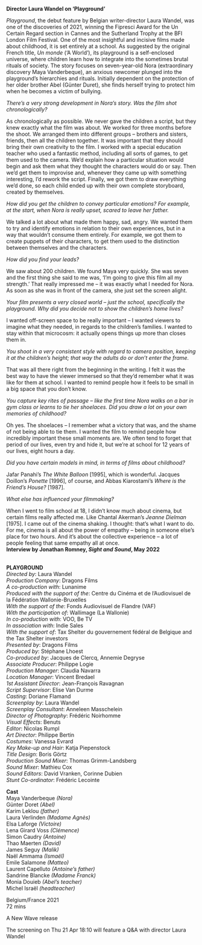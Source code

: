 

**Director Laura Wandel on ‘Playground’**

_Playground_, the debut feature by Belgian writer-director Laura Wandel, was one of the discoveries of 2021, winning the Fipresci Award for the Un Certain Regard section in Cannes and the Sutherland Trophy at the BFI London Film Festival. One of the most insightful and incisive films made about childhood, it is set entirely at a school. As suggested by the original French title, _Un monde_ (‘A World’), its playground is a self-enclosed universe, where children learn how to integrate into the sometimes brutal rituals of society. The story focuses on seven-year-old Nora (extraordinary discovery Maya Vanderbeque), an anxious newcomer plunged into the playground’s hierarchies and rituals. Initially dependent on the protection of her older brother Abel (Günter Duret), she finds herself trying to protect him when he becomes a victim of bullying.

_There’s a very strong development in Nora’s story. Was the film shot chronologically?_

As chronologically as possible. We never gave the children a script, but they knew exactly what the film was about. We worked for three months before the shoot. We arranged them into different groups – brothers and sisters, friends, then all the children together. It was important that they should bring their own creativity to the film. I worked with a special education teacher who used a fantastic method, including all sorts of games, to get them used to the camera. We’d explain how a particular situation would begin and ask them what they thought the characters would do or say. Then we’d get them to improvise and, whenever they came up with something interesting, I’d rework the script. Finally, we got them to draw everything we’d done, so each child ended up with their own complete storyboard, created by themselves.

_How did you get the children to convey particular emotions? For example, at the start, when Nora is really upset, scared to leave her father._

We talked a lot about what made them happy, sad, angry. We wanted them to try and identify emotions in relation to their own experiences, but in a way that wouldn’t consume them entirely. For example, we got them to create puppets of their characters, to get them used to the distinction between themselves and the characters.

_How did you find your leads?_

We saw about 200 children. We found Maya very quickly. She was seven and the first thing she said to me was, ‘I’m going to give this film all my strength.’ That really impressed me – it was exactly what I needed for Nora. As soon as she was in front of the camera, she just set the screen alight.

_Your film presents a very closed world – just the school, specifically the playground. Why did you decide not to show the children’s home lives?_

I wanted off-screen space to be really important – I wanted viewers to imagine what they needed, in regards to the children’s families. I wanted to stay within that microcosm: it actually opens things up more than closes them in.

_You shoot in a very consistent style with regard to camera position, keeping it at the children’s height; that way the adults do or don’t enter the frame._

That was all there right from the beginning in the writing. I felt it was the best way to have the viewer immersed so that they’d remember what it was like for them at school. I wanted to remind people how it feels to be small in a big space that you don’t know.

_You capture key rites of passage – like the first time Nora walks on a bar in gym class or learns to tie her shoelaces. Did you draw a lot on your own memories of childhood?_

Oh yes. The shoelaces – I remember what a victory that was, and the shame of not being able to tie them. I wanted the film to remind people how incredibly important these small moments are. We often tend to forget that period of our lives, even try and hide it, but we’re at school for 12 years of our lives, eight hours a day.

_Did you have certain models in mind, in terms of films about childhood?_

Jafar Panahi’s _The White Balloon_ [1995], which is wonderful. Jacques Doillon’s _Ponette_ [1996], of course, and Abbas Kiarostami’s _Where is the Friend’s House?_ [1987].

_What else has influenced your filmmaking?_

When I went to film school at 18, I didn’t know much about cinema, but certain films really affected me. Like Chantal Akerman’s _Jeanne Dielman_ [1975].  I came out of the cinema shaking. I thought: that’s what I want to do. For me, cinema is all about the power of empathy – being in someone else’s place for two hours. And it’s about the collective experience – a lot of people feeling that same empathy all at once.  
**Interview by Jonathan Romney, _Sight and Sound_, May 2022**
<br><br>

**PLAYGROUND**  
_Directed by_: Laura Wandel  
_Production Company_: Dragons Films  
_A co-production with_: Lunanime  
_Produced with the support of the_:  Centre du Cinéma et de l’Audiovisuel de la Fédération Wallonie-Bruxelles  
_With the support of the_:  Fonds Audiovisuel de Flandre (VAF)  
_With the participation of_: Wallimage (La Wallonie)  
_In co-production with_: VOO, Be TV  
_In association with_: Indie Sales  
_With the support of_: Tax Shelter du gouvernement fédéral de Belgique and the Tax Shelter investors  
_Presented by_: Dragons Films  
_Produced by_: Stéphane Lhoest  
_Co-produced by_: Jacques de Clercq,  Annemie Degryse  
_Associate Producer_: Philippe Logie  
_Production Manager_: Claudia Navarra  
_Location Manager_: Vincent Bredael  
_1st Assistant Director_: Jean-François Ravagnan  
_Script Supervisor_: Elise Van Durme  
_Casting_: Doriane Flamand  
_Screenplay by_: Laura Wandel  
_Screenplay Consultant_: Anneleen Masschelein  
_Director of Photography_: Frédéric Noirhomme  
_Visual Effects_: Benuts  
_Editor_: Nicolas Rumpl  
_Art Director_: Philippe Bertin  
_Costumes_: Vanessa Evrard  
_Key Make-up and Hair_: Katja Piepenstock  
_Title Design_: Boris Görtz  
_Production Sound Mixer_:  Thomas Grimm-Landsberg  
_Sound Mixer_: Mathieu Cox  
_Sound Editors_: David Vranken, Corinne Dubien  
_Stunt Co-ordinator_: Frédéric Lecointe

**Cast**  
Maya Vanderbeque _(Nora)_  
Günter Doret _(Abel)_  
Karim Leklou _(father)_  
Laura Verlinden _(Madame Agnès)_  
Elsa Laforge _(Victoire)_  
Lena Girard Voss _(Clémence)_  
Simon Caudry _(Antoine)_  
Thao Maerten _(David)_  
James Seguy _(Malik)_  
Naël Ammama _(Ismaël)_  
Emile Salamone _(Matteo)_  
Laurent Capelluto _(Antoine’s father)_  
Sandrine Blancke _(Madame Franck)_  
Monia Douieb _(Abel’s teacher)_  
Michel Israël _(headteacher)_

Belgium/France 2021  
72 mins

A New Wave release

The screening on Thu 21 Apr 18:10 will feature  a Q&A with director Laura Wandel
<br><br>
<!--stackedit_data:
eyJoaXN0b3J5IjpbLTMzMDExNjE1MV19
-->